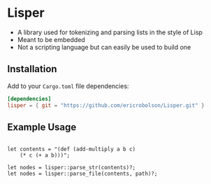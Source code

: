 # Lisper

- A library used for tokenizing and parsing lists in the style of Lisp
- Meant to be embedded
- Not a scripting language but can easily be used to build one

## Installation

Add to your `Cargo.toml` file dependencies:

```toml
[dependencies]
lisper = { git = "https://github.com/ericrobolson/Lisper.git" }
```

## Example Usage

```

let contents = "(def (add-multiply a b c)
    (* c (+ a b)))";

let nodes = lisper::parse_str(contents)?;
let nodes = lisper::parse_file(contents, path)?;
```
